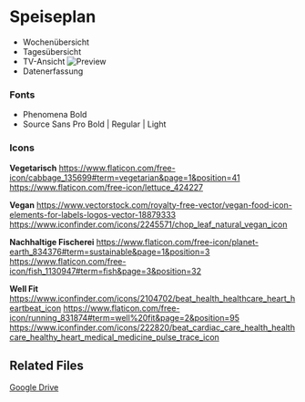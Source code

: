 # Speiseplan
- Wochenübersicht
- Tagesübersicht
- TV-Ansicht
  ![Preview](https://imgur.com/Zmpkkao)
- Datenerfassung

### Fonts
 * Phenomena Bold
 * Source Sans Pro Bold | Regular | Light

### Icons
**Vegetarisch**
https://www.flaticon.com/free-icon/cabbage_135699#term=vegetarian&page=1&position=41
https://www.flaticon.com/free-icon/lettuce_424227

**Vegan**
https://www.vectorstock.com/royalty-free-vector/vegan-food-icon-elements-for-labels-logos-vector-18879333
https://www.iconfinder.com/icons/2245571/chop_leaf_natural_vegan_icon

**Nachhaltige Fischerei**
https://www.flaticon.com/free-icon/planet-earth_834376#term=sustainable&page=1&position=3
https://www.flaticon.com/free-icon/fish_1130947#term=fish&page=3&position=32

**Well Fit**
https://www.iconfinder.com/icons/2104702/beat_health_healthcare_heart_heartbeat_icon
https://www.flaticon.com/free-icon/running_831874#term=well%20fit&page=2&position=95
https://www.iconfinder.com/icons/222820/beat_cardiac_care_health_healthcare_healthy_heart_medical_medicine_pulse_trace_icon


## Related Files
[Google Drive](https://drive.google.com/drive/folders/1OnB78SV3uNGPDqe1Fq0lewEvqHc6jbNz?usp=sharing)
